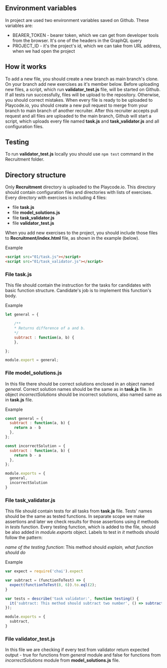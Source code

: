 ## Environment variables

In project are used two environment variables saved on Github. These variables are:
- BEARER_TOKEN - bearer token, which we can get from developer tools from the browser. It's one of the headers in the GraphQL query
- PROJECT_ID - it's the project's id, which we can take from URL address, when we had open the project

## How it works  

To add a new file, you should create a new branch as main branch's clone. On your branch add new exercises as it's member below. Before uploading new files, a script, which run  **validator_test.js** file, will be started on Github. If all tests run successfully, files will be upload to the repository. Otherwise, you should correct mistakes. When every file is ready to be uploaded to Playcode.io, you should create a new pull request to merge from your branch to main branch of another recruiter. After this recruiter accepts pull request and all files are uploaded to the main branch, Github will start a script, which uploads every file named **task.js** and **task_validator.js** and all configuration files.

## Testing
To run **validator_test.js** locally you should use ```npm test``` command in the Recruitment folder.

## Directory structure

Only **Recruitment** directory is uploaded to the Playcode.io. This directory should contain configuration files and directories with lists of exercises. Every directory with exercises is including 4 files:
- file **task.js** 
- file **model_solutions.js**
- file **task_validator.js**
- file **validator_test.js**
>
When you add new exercises to the project, you should include those files to **Recruitment/index.html** file, as shown in the example (below).
>
Example
```html
<script src="01/task.js"></script>
<script src="01/task_validator.js"></script>
```

### File **task.js**

This file should contain the instruction for the tasks for candidates with basic function structure. Candidate's job is to implement this function's body.
>
Example
```javascript
let general = {

    /**
    * Returns difference of a and b.
    */
    subtract : function(a, b) {
    },

};

module.export = general;
```
### File **model_solutions.js**

In this file there should be correct solutions enclosed in an object named *general*. Correct solution names should be the same as in **task.js** file. In object *incorrectSolutions* should be incorrect solutions, also named same as in **task.js** file.
>
Example
```javascript 
const general = {
  subtract : function(a, b) {
    return a - b
  },
};

const incorrectSolution = {
  subtract : function(a, b) {
    return b - a
  },
};

module.exports = {
  general,
  incorrectSolution
}
```
### File **task_validator.js**

This file should contain tests for all tasks from **task.js** file. Tests' names should be the same as tested functions. In separate scope we make assertions and later we check results for those assertions using *it* methods in *tests* function. Every testing function, which is added to the file, should be also added in *module.exports* object. Labels to test in *it* methods should follow the pattern: 
>
*name of the testing function*: This method should *explain, what function should do*
>
Example
```javascript 
var expect = require('chai').expect

var subtract = (functionToTest) => {
  expect(functionToTest(8, 6)).to.eql(2);
}

var tests = describe('task validator:', function testing() {
  it('subtract: This method should subtract two number', () => subtract(general.subtract));
});

module.exports = {
  subtract,
}
```
### File **validator_test.js**

In this file we are checking if every test from validator return expected output - true for functions from *general* module and false for functions from *incorrectSolutions* module from **model_solutions.js** file.